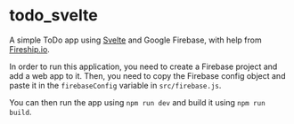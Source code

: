 # todo_svelte
A simple ToDo app using [Svelte](https://svelte.dev) and Google Firebase, with help from [Fireship.io](https://fireship.io/lessons/svelte-v3-overview-firebase/).

In order to run this application, you need to create a Firebase project and add a web app to it. Then, you need to copy the Firebase config object and paste it in the `firebaseConfig` variable in `src/firebase.js`.

You can then run the app using `npm run dev` and build it using `npm run build`.

